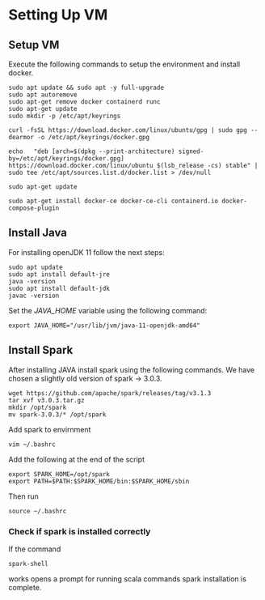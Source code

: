# Setting Up VM 

## Setup VM
Execute the following commands to setup the environment and install docker.
```
sudo apt update && sudo apt -y full-upgrade
sudo apt autoremove
sudo apt-get remove docker containerd runc
sudo apt-get update
sudo mkdir -p /etc/apt/keyrings

curl -fsSL https://download.docker.com/linux/ubuntu/gpg | sudo gpg --dearmor -o /etc/apt/keyrings/docker.gpg

echo   "deb [arch=$(dpkg --print-architecture) signed-by=/etc/apt/keyrings/docker.gpg] https://download.docker.com/linux/ubuntu $(lsb_release -cs) stable" | sudo tee /etc/apt/sources.list.d/docker.list > /dev/null

sudo apt-get update

sudo apt-get install docker-ce docker-ce-cli containerd.io docker-compose-plugin
```

## Install Java 
For installing openJDK 11 follow the next steps:
```
sudo apt update
sudo apt install default-jre
java -version
sudo apt install default-jdk
javac -version
```

Set the _JAVA\_HOME_ variable using the following command:
```
export JAVA_HOME="/usr/lib/jvm/java-11-openjdk-amd64"
```

## Install Spark
After installing JAVA install spark using the following commands. 
We have chosen a slightly old version of spark -> 3.0.3.
```
wget https://github.com/apache/spark/releases/tag/v3.1.3
tar xvf v3.0.3.tar.gz
mkdir /opt/spark
mv spark-3.0.3/* /opt/spark
```

Add spark to envirnment
```
vim ~/.bashrc
```
Add the following at the end of the script
```
export SPARK_HOME=/opt/spark
export PATH=$PATH:$SPARK_HOME/bin:$SPARK_HOME/sbin
```
Then run 
```
source ~/.bashrc
```

### Check if spark is installed correctly
If the command
```
spark-shell
```
works opens a prompt for running scala commands spark installation is complete.


